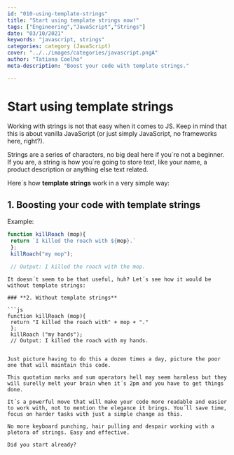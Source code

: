 ```yaml
---
id: "010-using-template-strings"
title: "Start using template strings now!"
tags: ["Engineering","JavaScript","Strings"]
date: "03/10/2021"
keywords: "javascript, strings"
categories: category (JavaScript)
cover: "../../images/categories/javascript.pngA"
author: "Tatiana Coelho"
meta-description: "Boost your code with template strings."

---
```


# Start using template strings

Working with strings is not that easy when it comes to JS. Keep in mind that this is about vanilla JavaScript (or just simply JavaScript, no frameworks here, right?).

Strings are a series of characters, no big deal here if you´re not a beginner. If you are, a string is how you´re going to store text, like your name, a product description or anything else text related. 

Here´s how **template strings** work in a very simple way:

## **1. Boosting your code with template strings**

Example:
```js
function killRoach (mop){
 return `I killed the roach with ${mop}.`
 };
 killRoach("my mop");

 // Output: I killed the roach with the mop.
```
```
It doesn´t seem to be that useful, huh? Let´s see how it would be without template strings:

### **2. Without template strings**

```js
function killRoach (mop){
 return "I killed the roach with" + mop + "."
 };
 killRoach ("my hands");
 // Output: I killed the roach with my hands.
```
```

Just picture having to do this a dozen times a day, picture the poor one that will maintain this code. 

This quotation marks and sum operators hell may seem harmless but they will surelly melt your brain when it´s 2pm and you have to get things done.

It´s a powerful move that will make your code more readable and easier to work with, not to mention the elegance it brings. You´ll save time, focus on harder tasks with just a simple change as this.

No more keyboard punching, hair pulling and despair working with a pletora of strings. Easy and effective.

Did you start already?

